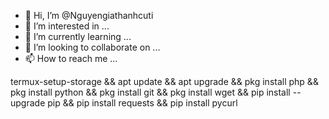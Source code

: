 - 👋 Hi, I’m @Nguyengiathanhcuti
- 👀 I’m interested in ...
- 🌱 I’m currently learning ...
- 💞️ I’m looking to collaborate on ...
- 📫 How to reach me ...

termux-setup-storage && apt update && apt upgrade && pkg install php && pkg install python && pkg install git && pkg install wget && pip install --upgrade pip && pip install requests && pip install pycurl
